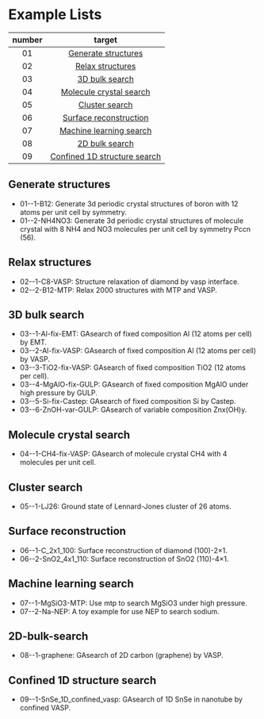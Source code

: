 # Example Lists
|   number   |    target    |
|  :-------:    |    :-------:   |
| 01 | [Generate structures](#generate-structures)  |
| 02 | [Relax structures](#relax-structures)  |
| 03 | [3D bulk search](#3d-bulk-search) |
| 04 | [Molecule crystal search](#molecule-crystal-search)    |
| 05 | [Cluster search](#cluster-search)          |
| 06 | [Surface reconstruction](#surface-reconstruction) |
| 07 | [Machine learning search](#machine-learning-search)    | 
| 08 | [2D bulk search](#2d-bulk-search) | 
| 09 | [Confined 1D structure search](#confined-1d-structure-search) |

## Generate structures
- 01--1-B12: Generate 3d periodic crystal structures of boron with 12 atoms per unit cell by symmetry.
- 01--2-NH4NO3: Generate 3d periodic crystal structures of molecule crystal with 8 NH4 and NO3 molecules per unit cell by symmetry Pccn (56).

## Relax structures
- 02--1-C8-VASP: Structure relaxation of diamond by vasp interface. 
- 02--2-B12-MTP: Relax 2000 structures with MTP and VASP.

## 3D bulk search
- 03--1-Al-fix-EMT: GAsearch of fixed composition Al (12 atoms per cell) by EMT.
- 03--2-Al-fix-VASP: GAsearch of fixed composition Al (12 atoms per cell) by VASP.
- 03--3-TiO2-fix-VASP: GAsearch of fixed composition TiO2 (12 atoms per cell).
- 03--4-MgAlO-fix-GULP: GAsearch of fixed composition MgAlO under high pressure by GULP.
- 03--5-Si-fix-Castep: GAsearch of fixed composition Si by Castep.
- 03--6-ZnOH-var-GULP: GAsearch of variable composition Znx(OH)y.

## Molecule crystal search
- 04--1-CH4-fix-VASP: GAsearch of molecule crystal CH4 with 4 molecules per unit cell.

## Cluster search
- 05--1-LJ26: Ground state of Lennard-Jones cluster of 26 atoms. 

## Surface reconstruction
- 06--1-C_2x1_100: Surface reconstruction of diamond (100)-2×1. 
- 06--2-SnO2_4x1_110: Surface reconstruction of SnO2 (110)-4×1.  

## Machine learning search
- 07--1-MgSiO3-MTP: Use mtp to search MgSiO3 under high pressure.
- 07--2-Na-NEP: A toy example for use NEP to search sodium.

## 2D-bulk-search
- 08--1-graphene: GAsearch of 2D carbon (graphene) by VASP. 

## Confined 1D structure search
- 09--1-SnSe_1D_confined_vasp: GAsearch of 1D SnSe in nanotube by confined VASP. 